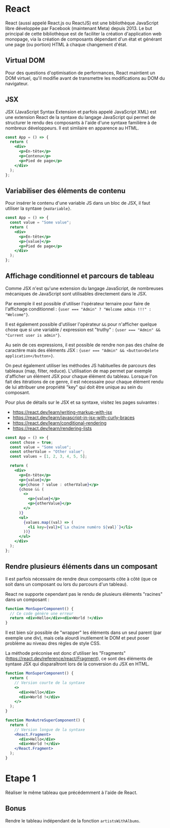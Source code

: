 # React

React (aussi appelé React.js ou ReactJS) est une bibliothèque JavaScript libre développée par Facebook (maintenant Meta) depuis 2013. Le but principal de cette bibliothèque est de faciliter la création d'application web monopage, via la création de composants dépendant d'un état et générant une page (ou portion) HTML à chaque changement d'état.

## Virtual DOM

Pour des questions d'optimisation de performances, React maintient un DOM virtuel, qu'il modifie avant de transmettre les modifications au DOM du navigateur.

## JSX

JSX (JavaScript Syntax Extension et parfois appelé JavaScript XML) est une extension React de la syntaxe du langage JavaScript qui permet de structurer le rendu des composants à l'aide d'une syntaxe familière à de nombreux développeurs. Il est similaire en apparence au HTML.

```jsx
const App = () => {
  return (
    <div>
      <p>En-tête</p>
      <p>Contenu</p>
      <p>Pied de page</p>
    </div>
  );
};
```

## Variabiliser des éléments de contenu

Pour insérer le contenu d'une variable JS dans un bloc de JSX, il faut utiliser la syntaxe `{maVariable}`.

```jsx
const App = () => {
  const value = "Some value";
  return (
    <div>
      <p>En-tête</p>
      <p>{value}</p>
      <p>Pied de page</p>
    </div>
  );
};
```

## Affichage conditionnel et parcours de tableau

Comme JSX n'est qu'une extension du langage JavaScript, de nombreuses mécaniques de JavaScript sont utilisables directement dans le JSX.

Par exemple il est possible d'utiliser l'opérateur ternaire pour faire de l'affichage conditionnel : `{user === "Admin" ? "Welcome admin !!!" : "Welcome"}`.

Il est également possible d'utiliser l'opérateur `&&` pour n'afficher quelque chose que si une variable / expression est "truthy" : `{user === "Admin" && "Current user is admin"}`.

Au sein de ces expressions, il est possible de rendre non pas des chaîne de caractère mais des éléments JSX : `{user === "Admin" && <button>Delete application</button>}`.

On peut également utiliser les méthodes JS habituelles de parcours des tableaux (map, filter, reduce). L'utilisation de map permet par exemple d'afficher un élément JSX pour chaque élément du tableau.
Lorsque l'on fait des itérations de ce genre, il est nécessaire pour chaque élément rendu de lui attribuer une propriété "key" qui doit être unique au sein du composant.

Pour plus de détails sur le JSX et sa syntaxe, visitez les pages suivantes :

- https://react.dev/learn/writing-markup-with-jsx
- https://react.dev/learn/javascript-in-jsx-with-curly-braces
- https://react.dev/learn/conditional-rendering
- https://react.dev/learn/rendering-lists

```jsx
const App = () => {
  const chose = true;
  const value = "Some value";
  const otherValue = "Other value";
  const values = [1, 2, 3, 4, 5, 5];

  return (
    <div>
      <p>En-tête</p>
      <p>{value}</p>
      <p>{chose ? value : otherValue}</p>
      {chose && (
        <>
          <p>{value}</p>
          <p>{otherValue}</p>
        </>
      )}
      <ul>
        {values.map((val) => (
          <li key={val}>{`La chaine numéro ${val}`}</li>
        ))}
      </ul>
    </div>
  );
};
```

## Rendre plusieurs éléments dans un composant

Il est parfois nécessaire de rendre deux composants côte à côté (que ce soit dans un composant ou lors du parcours d'un tableau).

React ne supporte cependant pas le rendu de plusieurs éléments "racines" dans un composant :

```jsx
function MonSuperComponent() {
  // Ce code génère une erreur
  return <div>Hello</div><div>World !</div>
}
```

Il est bien sûr possible de "wrapper" les éléments dans un seul parent (par exemple une div), mais cela alourdi inutilement le DOM et peut poser problème au niveau dres règles de style CSS.

La méthode préconise est donc d'utiliser les "Fragments" (https://react.dev/reference/react/Fragment), ce sont des éléments de syntaxe JSX qui disparaîtront lors de la conversion du JSX en HTML.

```jsx
function MonSuperComponent() {
  return (
    // Version courte de la syntaxe
    <>
      <div>Hello</div>
      <div>World !</div>
    </>
  );
}

function MonAutreSuperComponent() {
  return (
    // Version longue de la syntaxe
    <React.Fragment>
      <div>Hello</div>
      <div>World !</div>
    </React.Fragment>
  );
}
```

# Etape 1

Réaliser le même tableau que précédemment à l'aide de React.

## Bonus

Rendre le tableau indépendant de la fonction `artistsWithAlbums`.
